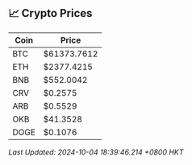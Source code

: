 ## 📈 Crypto Prices

| Coin | Price |
| ---- | ----- |
| BTC | $61373.7612 |
| ETH | $2377.4215 |
| BNB | $552.0042 |
| CRV | $0.2575 |
| ARB | $0.5529 |
| OKB | $41.3528 |
| DOGE | $0.1076 |

_Last Updated: 2024-10-04 18:39:46.214 +0800 HKT_